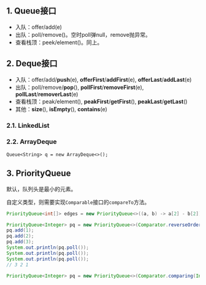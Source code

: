 

## 1. Queue接口
- 入队：offer/add(e)
- 出队：poll/remove()。空时poll弹null，remove抛异常。
- 查看栈顶：peek/element()。同上。
## 2. Deque接口
- 入队：offer/add/**push**(e), **offerFirst**/**addFirst**(e), **offerLast**/**addLast**(e)
- 出队：poll/remove/**pop**(), **pollFirst**/**removeFirst**(e), **pollLast**/**removerLast**(e)
- 查看栈顶：peak/element(), **peakFirst**/**getFirst**(), **peakLast**/**getLast**()
- 其他：**size**(), **isEmpty**(), **contains**(e)
### 2.1. LinkedList

### 2.2. ArrayDeque

`Queue<String> q = new ArrayDeque<>();`

## 3. PriorityQueue
默认，队列头是最小的元素。

自定义类型，则需要实现`Comparable`接口的`compareTo`方法。

```java
PriorityQueue<int[]> edges = new PriorityQueue<>((a, b) -> a[2] - b[2]);
```
```java
PriorityQueue<Integer> pq = new PriorityQueue<>(Comparator.reverseOrder());
pq.add(1);
pq.add(2);
pq.add(3);
System.out.println(pq.poll());
System.out.println(pq.poll());
System.out.println(pq.poll());
// 3 2 1
```
```java
PriorityQueue<Integer> pq = new PriorityQueue<>(Comparator.comparing(Integer::intValue).reversed());
```